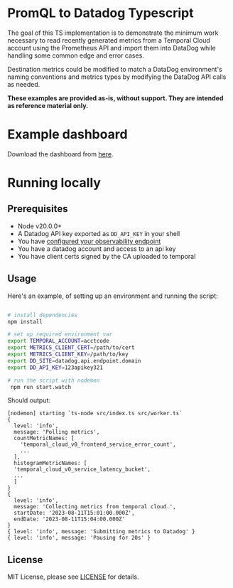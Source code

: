 PromQL to Datadog Typescript
=================

The goal of this TS implementation is to demonstrate the minimum work necessary to read recently generated metrics from a Temporal Cloud account using the Prometheus API and import them into DataDog while handling some common edge and error cases.

Destination metrics could be modified to match a DataDog environment's naming conventions and metrics types by modifying the DataDog API calls as needed.

**These examples are provided as-is, without support. They are intended as reference material only.**

# Example dashboard

Download the dashboard from [here](examples/datadog_dashboard.json).

# Running locally

## Prerequisites

* Node v20.0.0+
* A Datadog API key exported as `DD_API_KEY` in your shell
* You have [configured your observability endpoint](https://docs.temporal.io/cloud/how-to-monitor-temporal-cloud-metrics)
* You have a datadog account and access to an api key
* You have client certs signed by the CA uploaded to temporal


Usage
-----

Here's an example, of setting up an environment and running the script:

```bash

# install dependencies
npm install

# set up required environment var
export TEMPORAL_ACCOUNT=acctcode
export METRICS_CLIENT_CERT=/path/to/cert
export METRICS_CLIENT_KEY=/path/to/key
export DD_SITE=datadog.api.endpoint.domain
export DD_API_KEY=123apikey321

# run the script with nodemon
 npm run start.watch

```


Should output:

```
[nodemon] starting `ts-node src/index.ts src/worker.ts`
{
  level: 'info',
  message: 'Polling metrics',
  countMetricNames: [
    'temporal_cloud_v0_frontend_service_error_count',
    ...
  ],
  histogramMetricNames: [ 
  'temporal_cloud_v0_service_latency_bucket',
  ...
  ]
}
{
  level: 'info',
  message: 'Collecting metrics from temporal cloud.',
  startDate: '2023-08-11T15:01:00.000Z',
  endDate: '2023-08-11T15:04:00.000Z'
}
{ level: 'info', message: 'Submitting metrics to Datadog' }
{ level: 'info', message: 'Pausing for 20s' }

```

## License
MIT License, please see [LICENSE](LICENSE) for details.
